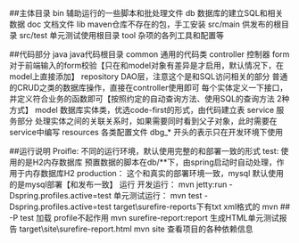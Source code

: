 ##主体目录
bin 辅助运行的一些脚本和批处理文件
db 数据库的建立SQL和相关数据
doc 文档文件
lib maven仓库不存在的包，手工安装
src/main 供发布的根目录
src/test 单元测试使用根目录
tool 杂项的各列工具和配置等

##代码部分
java java代码根目录
    common 通用的代码类
    controller 控制器
    form 对于前端输入的form校验【只在和model对象有差异是才启用，默认情况下，在model上直接添加】
    repository DAO层，注意这个是和SQL访问相关的部分
        普通的CRUD之类的数据库操作，直接在controller使用即可
        每个实体定义一下接口，并定义符合业务的函数即可【按照约定的自动查询方法、使用SQL的查询方法 2种方式】
    model 数据库实体类，优选code-first的形式，由代码建立表
    service 服务部分
        处理实体之间的关联关系时，如果需要同时看到父子对象，此时需要在service中编写
resources 各类配置文件
    dbg_* 开头的表示只在开发环境下使用

##运行说明
    Proifle: 不同的运行环境，默认使用完整的和部署一致的形式
        test: 使用的是H2内存数据库
            预置数据的脚本在db/**下，由spring启动时自动处理，作用于内存数据库H2
        production： 这个和真实的部署环境一致，mysql
        默认使用的是mysql部署【和发布一致】
    运行
        开发运行： mvn jetty:run -Dspring.profiles.active=test
        单元测试运行： mvn test -Dspring.profiles.active=test target\surefire-reports下有txt xml格式的
            mvn ## -P test 加载 profile不起作用
        mvn surefire-report:report 生成HTML单元测试报告 target\site\surefire-report.html
        mvn site 查看项目的各种依赖信息